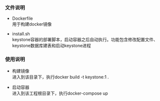 ### 文件说明
 - Dockerfile  
   用于构建docker镜像 

 - install.sh  
   keystone容器的部署脚本，启动容器之后自动执行。功能包含修改配置文件、keystone数据库建表和启动keystone进程  

### 使用说明
 - 构建镜像  
   进入到该目录下，执行docker build -t keystone:1 .  

 - 启动容器  
   进入到该工程根目录下，执行docker-compose up  

